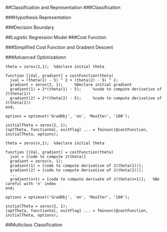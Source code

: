 ##Classification and Representation
###Classification

###Hypothesis Representation

###Decision Boundary


##Logistic Regression Model
###Cost Function


###Simplified Cost Function and Gradient Descent


###Advanced Optimizationn

```
theta = zeros(2,1);  %declare initial theta

function [jVal, gradient] = costFunction(theta)
  jval = (theta(1) - 5) ^ 2 + (theta(2) - 5) ^ 2;
  gradient = zeros(2, 1);     %Declare initial gradient
  gradient(1) = 2*(theta(1) - 5);     %code to compute derivative of J(theta(1))
  gradient(2) = 2*(theta(2) - 5);     %code to compute derivative of J(theta(2))
end;

options = optimset('GradObj', 'on', 'MaxIter', '100');

initialTheta = zeros(2, 1);
[optTheta, functionVal, exitFlag] ... = fminunc(@costFunction, initialTheta, options);
```

```
theta = zeros(n,1);  %declare initial theta

function [jVal, gradient] = costFunction(theta)
  jval = [code to compute J(theta)]
  gradient = zeros(n, 1);     
  gradient(1) = [code to compute derivative of J(theta(1))];
  gradient(2) = [code to compute derivative of J(theta(2))];
  ...
  gradient(n+1) = [code to compute derivate of J(theta(n+1)];   %Be careful with 'n' index
end;

options = optimset('GradObj', 'on', 'MaxIter', '100');

initialTheta = zeros(2, 1);
[optTheta, functionVal, exitFlag] ... = fminunc(@costFunction, initialTheta, options);
```

##Multiclass Classification

